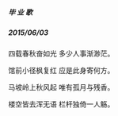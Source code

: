 ##### 毕  业  歌     

#####               2015/06/03

四载春秋奋如光 多少人事渐渺茫。

馆前小径枫复红 应是此身寄何方。

马坡岭上秋风起 唯有孤月与残香。

楼空皆去浑无语 栏杆独倚一人觞。



